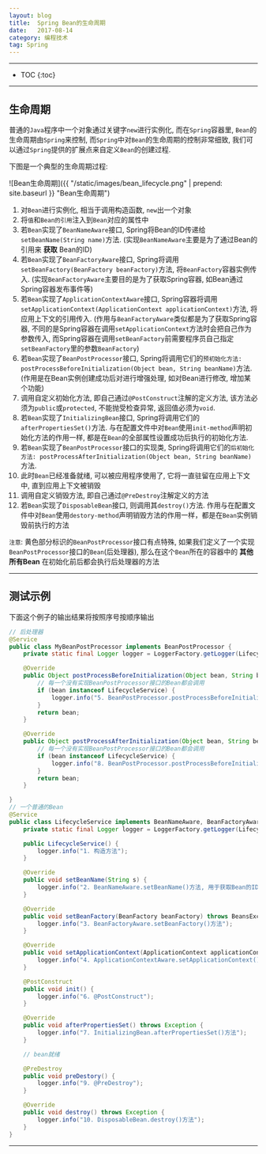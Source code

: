 ```yaml
---
layout: blog
title:  Spring Bean的生命周期
date:   2017-08-14
category: 编程技术
tag: Spring
---
```




*****

* TOC
{:toc}

*****

## 生命周期
普通的`Java`程序中一个对象通过关键字`new`进行实例化, 而在`Spring`容器里, `Bean`的生命周期由`Spring`来控制, 而`Spring`中对`Bean`的生命周期的控制非常细致, 我们可以通过`Spring`提供的扩展点来自定义`Bean`的创建过程.

下图是一个典型的生命周期过程:

![Bean生命周期]({{ "/static/images/bean_lifecycle.png"  | prepend: site.baseurl }} "Bean生命周期")

1. 对`Bean`进行实例化, 相当于调用构造函数, `new`出一个对象
2. 将`值`和`Bean的引用`注入到`Bean`对应的属性中
3. 若`Bean`实现了`BeanNameAware`接口, Spring将Bean的ID传递给`setBeanName(String name)`方法. (实现`BeanNameAware`主要是为了通过Bean的引用来 **获取** Bean的ID)
4. 若`Bean`实现了`BeanFactoryAware`接口, Spring将调用`setBeanFactory(BeanFactory beanFactory)`方法, 将`BeanFactory`容器实例传入. (实现`BeanFactoryAware`主要目的是为了获取Spring容器, 如Bean通过Spring容器发布事件等)
5. 若`Bean`实现了`ApplicationContextAware`接口, Spring容器将调用`setApplicationContext(ApplicationContext applicationContext)`方法, 将应用上下文的引用传入. (作用与`BeanFactoryAware`类似都是为了获取Spring容器, 不同的是Spring容器在调用`setApplicationContext`方法时会把自己作为参数传入, 而Spring容器在调用`setBeanFactory`前需要程序员自己指定`setBeanFactory`里的参数`BeanFactory`)
6. 若`Bean`实现了`BeanPostProcessor`接口, Spring将调用它们的`预初始化方法: postProcessBeforeInitialization(Object bean, String beanName)`方法. (作用是在Bean实例创建成功后对进行增强处理, 如对Bean进行修改, 增加某个功能)
7. 调用自定义初始化方法, 即自己通过`@PostConstruct`注解的定义方法, 该方法必须为`public`或`protected`, 不能抛受检查异常, 返回值必须为`void`.
8. 若`Bean`实现了`InitializingBean`接口, Spring将调用它们的`afterPropertiesSet()`方法. 与在配置文件中对`Bean`使用`init-method`声明初始化方法的作用一样, 都是在`Bean`的全部属性设置成功后执行的初始化方法.
9. 若`Bean`实现了`BeanPostProcessor`接口的实现类, Spring将调用它们的`后初始化方法: postProcessAfterInitialization(Object bean, String beanName)`方法.
10. 此时`Bean`已经准备就绪, 可以被应用程序使用了, 它将一直驻留在应用上下文中, 直到应用上下文被销毁
11. 调用自定义销毁方法, 即自己通过`@PreDestroy`注解定义的方法
12. 若`Bean`实现了`DisposableBean`接口, 则调用其`destroy()`方法. 作用与在配置文件中对`Bean`使用`destory-method`声明销毁方法的作用一样，都是在`Bean`实例销毁前执行的方法

`注意`: 黄色部分标识的`BeanPostProcessor`接口有点特殊, 如果我们定义了一个实现`BeanPostProcessor`接口的`Bean`(后处理器), 那么在这个`Bean`所在的容器中的 **其他所有Bean** 在初始化前后都会执行后处理器的方法

*****

## 测试示例
下面这个例子的输出结果将按照序号按顺序输出

~~~java
// 后处理器
@Service
public class MyBeanPostProcessor implements BeanPostProcessor {
    private static final Logger logger = LoggerFactory.getLogger(LifecycleService.class);

    @Override
    public Object postProcessBeforeInitialization(Object bean, String beanName) throws BeansException {
        // 每一个没有实现BeanPostProcessor接口的Bean都会调用
        if (bean instanceof LifecycleService) {
            logger.info("5. BeanPostProcessor.postProcessBeforeInitialization()方法, beanName={}", beanName);
        }
        return bean;
    }

    @Override
    public Object postProcessAfterInitialization(Object bean, String beanName) throws BeansException {
        // 每一个没有实现BeanPostProcessor接口的Bean都会调用
        if (bean instanceof LifecycleService) {
            logger.info("8. BeanPostProcessor.postProcessBeforeInitialization()方法, beanName={}", beanName);
        }
        return bean;
    }

}
// 一个普通的Bean
@Service
public class LifecycleService implements BeanNameAware, BeanFactoryAware, ApplicationContextAware, InitializingBean, DisposableBean {
    private static final Logger logger = LoggerFactory.getLogger(LifecycleService.class);

    public LifecycleService() {
        logger.info("1. 构造方法");
    }

    @Override
    public void setBeanName(String s) {
        logger.info("2. BeanNameAware.setBeanName()方法, 用于获取Bean的ID");
    }

    @Override
    public void setBeanFactory(BeanFactory beanFactory) throws BeansException {
        logger.info("3. BeanFactoryAware.setBeanFactory()方法");
    }

    @Override
    public void setApplicationContext(ApplicationContext applicationContext) throws BeansException {
        logger.info("4. ApplicationContextAware.setApplicationContext()方法");
    }

    @PostConstruct
    public void init() {
        logger.info("6. @PostConstruct");
    }

    @Override
    public void afterPropertiesSet() throws Exception {
        logger.info("7. InitializingBean.afterPropertiesSet()方法");
    }

    // bean就绪

    @PreDestroy
    public void preDestory() {
        logger.info("9. @PreDestroy");
    }

    @Override
    public void destroy() throws Exception {
        logger.info("10. DisposableBean.destroy()方法");
    }
}
~~~

*****
